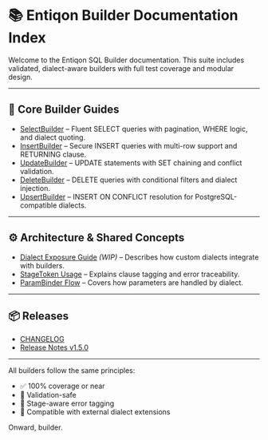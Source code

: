 # 📚 Entiqon Builder Documentation Index

Welcome to the Entiqon SQL Builder documentation. This suite includes validated, dialect-aware builders with full test coverage and modular design.

---

## 📘 Core Builder Guides

- [SelectBuilder](./developer/builder/select_builder.md) – Fluent SELECT queries with pagination, WHERE logic, and dialect quoting.
- [InsertBuilder](./developer/builder/insert_builder.md) – Secure INSERT queries with multi-row support and RETURNING clause.
- [UpdateBuilder](./developer/builder/update_builder.md) – UPDATE statements with SET chaining and conflict validation.
- [DeleteBuilder](./developer/builder/delete_builder.md) – DELETE queries with conditional filters and dialect injection.
- [UpsertBuilder](./developer/builder/upsert_builder.md) – INSERT ON CONFLICT resolution for PostgreSQL-compatible dialects.

---

## ⚙️ Architecture & Shared Concepts

- [Dialect Exposure Guide](./developer/core/driver/dialect.md) *(WIP)* – Describes how custom dialects integrate with builders.
- [StageToken Usage](./developer/builder/builder_guide.md#stagetoken) – Explains clause tagging and error traceability.
- [ParamBinder Flow](./developer/builder/builder_guide.md#parambinder) – Covers how parameters are handled by dialect.

---

## 📦 Releases

- [CHANGELOG](./CHANGELOG.md)
- [Release Notes v1.5.0](./releases/release-notes-v1.5.0.md)

---

All builders follow the same principles:
- ✅ 100% coverage or near
- 🔐 Validation-safe
- 🧠 Stage-aware error tagging
- 🧩 Compatible with external dialect extensions

Onward, builder.
